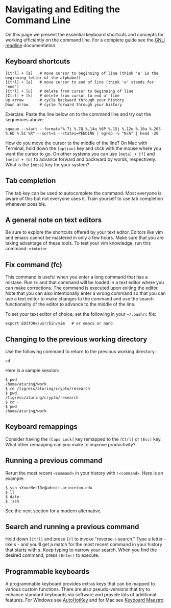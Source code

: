 # Navigating and Editing the Command Line

On this page we present the essential keyboard shortcuts and concepts for working efficiently on the command line. For a complete guide see the [GNU readline](https://tiswww.case.edu/php/chet/readline/readline.html) documentation.

## Keyboard shortcuts

```
[Ctrl] + [a]   # move cursor to beginning of line (think 'a' is the beginning letter of the alphabet)
[Ctrl] + [e]   # move cursor to end of line (think 'e' stands for 'end')
[Ctrl] + [u]   # delete from cursor to beginning of line
[Ctrl] + [k]   # delete from cursor to end of line
Up arrow       # cycle backward through your history
Down arrow     # cycle forward through your history
```

Exercise: Paste the line below on to the command line and try out the sequences above:

```
squeue --start --format="%.7i %.7Q %.14q %6P %.15j %.12u %.10a %.20S %.6D %.5C %R" --sort=S --states=PENDING | egrep -v "N/A" | head -20
```

How do you move the cursor to the middle of the line? On Mac with Terminal, hold down the `[option]` key and click with the mouse where you want the cursor to go. On other systems you can use `[meta] + [f]` and `[meta] + [b]` to advance forward and backward by words, respectively. What is the `[meta]` key for your system?

## Tab completion

The tab key can be used to autocomplete the command. Most everyone is aware of this but not everyone uses it. Train yourself to use tab completion whenever possible.

## A general note on text editors

Be sure to explore the shortcuts offered by your text editor. Editors like vim and emacs cannot be mastered in only a few hours. Make sure that you are taking advantage of these tools. To test your vim knowledge, run this command: `vimtutor`

## Fix command (fc)

This command is useful when you enter a long command that has a mistake. Run `fc` and that command will be loaded in a text editor where you can make corrections. The command is executed upon exiting the editor. Note that you can also intentionally enter a wrong command so that you can use a text editor to make changes to the command and use the search functionality of the editor to advance to the middle of the line.

To set your text editor of choice, set the following in your `~/.bashrc` file:

```
export EDITOR=/usr/bin/vim   # or emacs or nano
```

## Changing to the previous working directory

Use the following command to return to the previous working directory:

```
cd -
```

Here is a sample session:

```
$ pwd
/home/aturing/work
$ cd /tigress/aturing/crypto/research
$ pwd
/tigress/aturing/crypto/research
$ cd -
$ pwd
/home/aturing/work
```

## Keyboard remappings

Consider having the `[Caps Lock]` key remapped to the `[Ctrl]` or `[Esc]` key. What other remapping can you make to improve productivity?

## Running a previous command

Rerun the most recent `<command>` in your history with `!<command>`. Here is an example:

```
$ ssh <YourNetID>@adroit.princeton.edu
$ ll
$ date
$ !ssh
```

See the next section for a modern alternative.

## Search and running a previous command

Hold down `[Ctrl]` and press `[r]` to invoke "reverse-i-search." Type a letter - like s - and you'll get a match for the most recent command in your history that starts with s. Keep typing to narrow your search. When you find the desired command, press `[Enter]` to execute.

## Programmable keyboards

A programmable keyboard provides extras keys that can be mapped to various custom functions. There are also pseudo-versions
that try to enhance standard keyboards via software and provide lots of additional features. For Windows see [AutoHotKey](https://www.autohotkey.com/) and for Mac see [Keyboard Maestro](https://www.keyboardmaestro.com/main/).
